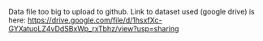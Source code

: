 Data file too big to upload to github. Link to dataset used (google drive) is here: https://drive.google.com/file/d/1hsxfXc-GYXatuoLZ4vDdSBxWp_rxTbhz/view?usp=sharing
